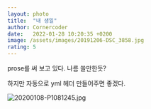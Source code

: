 ```yaml
---
layout: photo
title:  "내 생일"
author: Cornercoder
date:   2022-01-28 10:20:35 +0200
image: /assets/images/20191206-DSC_3858.jpg
rating: 5
---
```


prose를 써 보고 있다. 나름 쓸만한듯? 


하지만 자동으로 yml 헤더 만들어주면 좋겠다.

![20200108-P1081245.jpg]({{site.baseurl}}/assets/images/20200108-P1081245.jpg)




